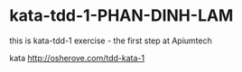 # kata-tdd-1-PHAN-DINH-LAM
this is kata-tdd-1 exercise - the first step at Apiumtech

kata http://osherove.com/tdd-kata-1

